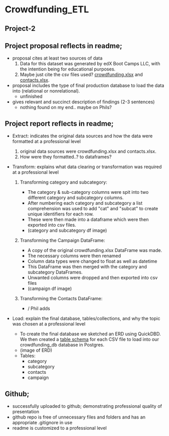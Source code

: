 # Crowdfunding_ETL
## Project-2

## Project proposal reflects in readme;

- proposal cites at least two sources of data
    1. Data for this dataset was generated by edX Boot Camps LLC, with the intention being for educational purposes.
    2. Maybe just cite the csv files used? [crowdfunding.xlsx](Resources/contacts.xlsx) and [contacts.xlsx](Resources/contacts.xlsx).
- proposal includes the type of final production database to load the data into (relational or nonrelational).
    * unfinished
- gives relevant and succinct description of findings (2-3 sentences)
    * nothing found on my end.. maybe on Phils?

## Project report reflects in readme;

- Extract: indicates the original data sources and how the data were formatted at a professional level
    1. original data sources were crowdfunding.xlsx and contacts.xlsx.
    2. How were they formatted..? to dataframes?
- Transform: explains what data clearing or transformation was required at a professional level
    1. Transforming category and subcategory:
        - The category & sub-category columns were spit into two different category and subcategory columns.
        - After numbering each category and subcategory a list comprehension was used to add "cat" and "subcat" to create unique identifiers for each row.
        - These were then made into a dataframe which were then exported into csv files.
        - (category and subcategory df image)

    2. Transforming the Campaign DataFrame:
        - A copy of the original crowdfunding.xlsx DataFrame was made.
        - The necessary columns were then renamed
        - Column data types were changed to float as well as datetime
        - This DataFrame was then merged with the category and subcategory DataFrames.
        - Unwanted columns were dropped and then exported into csv files
        - (campaign df image)
    
    3. Transforming the Contacts DataFrame:
        - / Phil adds

- Load: explain the final database, tables/collections, and why the topic was chosen at a professional level
    * To create the final database we sketched an ERD using QuickDBD. We then created a [table schema](crowdfunding_db_schema.sql) for each CSV file to load into our crowdfunding_db database in Postgres. 
    - (image of ERD)
    * Tables:
        - category
        - subcategory
        - contacts
        - campaign


## Github;

- successfully uploaded to github; demonstrating professional quality of presentation
- github repo is free of unnecessary files and folders and has an appropriate .gitignore in use
- readme is customized to a professional level